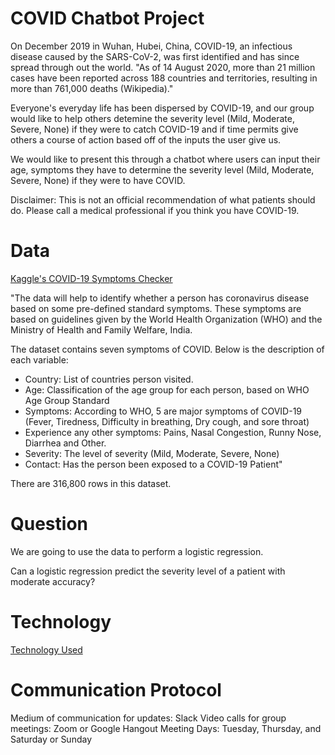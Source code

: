 # COVID Chatbot Project
On December 2019 in Wuhan, Hubei, China, COVID-19, an infectious disease caused by the SARS-CoV-2, was first identified and has since spread through out the world. "As of 14 August 2020, more than 21 million cases have been reported across 188 countries and territories, resulting in more than 761,000 deaths (Wikipedia)." 

Everyone's everyday life has been dispersed by COVID-19, and our group would like to help others detemine the severity level (Mild, Moderate, Severe, None) if they were to catch COVID-19 and if time permits give others a course of action based off of the inputs the user give us.

We would like to present this through a chatbot where users can input their age, symptoms they have to determine the severity level (Mild, Moderate, Severe, None) if they were to have COVID.

Disclaimer: This is not an official recommendation of what patients should do. Please call a medical professional if you think you have COVID-19.

# Data
[Kaggle's COVID-19 Symptoms Checker](https://www.kaggle.com/harshaggarwal7/covid-19-symptom-analysis)

"The data will help to identify whether a person has coronavirus disease based on some pre-defined standard symptoms. These symptoms are based on guidelines given by the World Health Organization (WHO) and the Ministry of Health and Family Welfare, India.

The dataset contains seven symptoms of COVID. Below is the description of each variable: 
- Country: List of countries person visited.
- Age: Classification of the age group for each person, based on WHO Age Group Standard
- Symptoms: According to WHO, 5 are major symptoms of COVID-19 (Fever, Tiredness, Difficulty in breathing, Dry cough, and sore throat)
- Experience any other symptoms: Pains, Nasal Congestion, Runny Nose, Diarrhea and Other.
- Severity: The level of severity (Mild, Moderate, Severe, None)
- Contact: Has the person been exposed to a COVID-19 Patient"

There are 316,800 rows in this dataset.

# Question 
We are going to use the data to perform a logistic regression.

Can a logistic regression predict the severity level of a patient with moderate accuracy?


# Technology
[Technology Used](https://github.com/adamskel78/SHAX_group_project/blob/shannon/technology.md)

# Communication Protocol
Medium of communication for updates: Slack
Video calls for group meetings: Zoom or Google Hangout
Meeting Days: Tuesday, Thursday, and Saturday or Sunday
